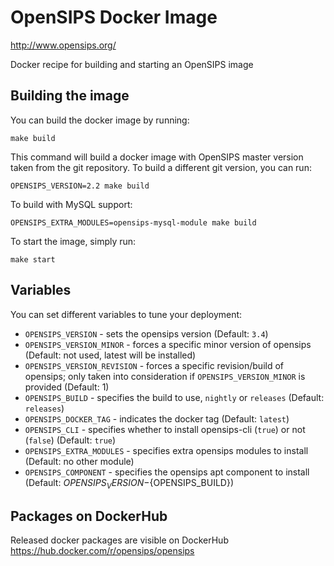 # OpenSIPS Docker Image
http://www.opensips.org/

Docker recipe for building and starting an OpenSIPS image

## Building the image
You can build the docker image by running:
```
make build
```

This command will build a docker image with OpenSIPS master version taken from
the git repository. To build a different git version, you can run:
```
OPENSIPS_VERSION=2.2 make build
```

To build with MySQL support:
```
OPENSIPS_EXTRA_MODULES=opensips-mysql-module make build
```

To start the image, simply run:
```
make start
```

## Variables
You can set different variables to tune your deployment:
 * `OPENSIPS_VERSION` - sets the opensips version (Default: `3.4`)
 * `OPENSIPS_VERSION_MINOR` - forces a specific minor version of opensips (Default: not used, latest will be installed)
 * `OPENSIPS_VERSION_REVISION` - forces a specific revision/build of opensips; only taken into consideration if `OPENSIPS_VERSION_MINOR` is provided (Default: 1)
 * `OPENSIPS_BUILD` - specifies the build to use, `nightly` or `releases` (Default: `releases`)
 * `OPENSIPS_DOCKER_TAG` - indicates the docker tag (Default: `latest`)
 * `OPENSIPS_CLI` - specifies whether to install opensips-cli (`true`) or not (`false`) (Default: `true`)
 * `OPENSIPS_EXTRA_MODULES` - specifies extra opensips modules to install (Default: no other module)
 * `OPENSIPS_COMPONENT` - specifies the opensips apt component to install (Default: ${OPENSIPS_VERSION}-${OPENSIPS_BUILD})

## Packages on DockerHub

Released docker packages are visible on DockerHub
https://hub.docker.com/r/opensips/opensips
